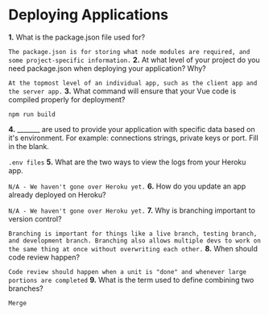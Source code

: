 # Deploying Applications

**1.** What is the package.json file used for?
<!-- enter you answer in the space below -->
`
The package.json is for storing what node modules are required, and some project-specific information.
`
**2.** At what level of your project do you need package.json when deploying your application? Why?
<!-- enter you answer in the space below -->
`
At the topmost level of an individual app, such as the client app and the server app.
`
**3.** What command will ensure that your Vue code is compiled properly for deployment?
<!-- enter you answer in the space below -->
```
npm run build
```

**4.** _______ are used to provide your application with specific data based on it's environment. For example: connections strings, private keys or port. Fill in the blank.
<!-- enter you answer in the space below -->
`
.env files
`
**5.** What are the two ways to view the logs from your Heroku app.
<!-- enter you answer in the space below -->
`
N/A - We haven't gone over Heroku yet.
`
**6.** How do you update an app already deployed on Heroku?
<!-- enter you answer in the space below -->
`
N/A - We haven't gone over Heroku yet.
`
**7.** Why is branching important to version control?
<!-- enter you answer in the space below -->
`
Branching is important for things like a live branch, testing branch, and development branch. Branching also allows multiple devs to work on the same thing at once without overwriting each other.
`
**8.** When should code review happen?
<!-- enter you answer in the space below -->
`
Code review should happen when a unit is "done" and whenever large portions are completed
`
**9.** What is the term used to define combining two branches?
<!-- enter you answer in the space below -->
`
Merge
`
